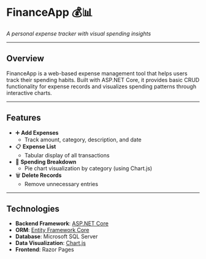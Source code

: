 # FinanceApp 💰📊  
*A personal expense tracker with visual spending insights*

---

## Overview  
FinanceApp is a web-based expense management tool that helps users track their spending habits. Built with ASP.NET Core, it provides basic CRUD functionality for expense records and visualizes spending patterns through interactive charts.

---

## Features  
- ➕ **Add Expenses**  
  - Track amount, category, description, and date  
- 📋 **Expense List**  
  - Tabular display of all transactions  
- 🥧 **Spending Breakdown**  
  - Pie chart visualization by category (using Chart.js)  
- 🗑️ **Delete Records**  
  - Remove unnecessary entries  

---

## Technologies  
- **Backend Framework**: [ASP.NET Core](https://dotnet.microsoft.com/apps/aspnet)  
- **ORM**: [Entity Framework Core](https://docs.microsoft.com/ef/core)  
- **Database**: Microsoft SQL Server  
- **Data Visualization**: [Chart.js](https://www.chartjs.org)  
- **Frontend**: Razor Pages  
